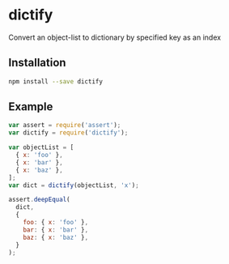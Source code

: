 # dictify

Convert an object-list to dictionary by specified key as an index


## Installation

```bash
npm install --save dictify
```


## Example

```js
var assert = require('assert');
var dictify = require('dictify');

var objectList = [
  { x: 'foo' },
  { x: 'bar' },
  { x: 'baz' },
];
var dict = dictify(objectList, 'x');

assert.deepEqual(
  dict,
  {
    foo: { x: 'foo' },
    bar: { x: 'bar' },
    baz: { x: 'baz' },
  }
);
```
